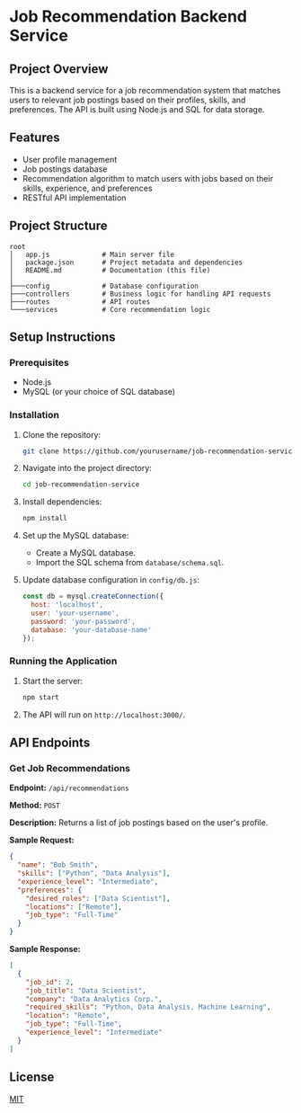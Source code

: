 # Job Recommendation Backend Service

## Project Overview
This is a backend service for a job recommendation system that matches users to relevant job postings based on their profiles, skills, and preferences. The API is built using Node.js and SQL for data storage.

## Features
- User profile management
- Job postings database
- Recommendation algorithm to match users with jobs based on their skills, experience, and preferences
- RESTful API implementation

## Project Structure

```
root
│   app.js             # Main server file
│   package.json       # Project metadata and dependencies
│   README.md          # Documentation (this file)
│
├───config             # Database configuration
├───controllers        # Business logic for handling API requests
├───routes             # API routes
└───services           # Core recommendation logic
```

## Setup Instructions

### Prerequisites
- Node.js
- MySQL (or your choice of SQL database)

### Installation

1. Clone the repository:
   ```bash
   git clone https://github.com/yourusername/job-recommendation-service.git
   ```

2. Navigate into the project directory:
   ```bash
   cd job-recommendation-service
   ```

3. Install dependencies:
   ```bash
   npm install
   ```

4. Set up the MySQL database:
   - Create a MySQL database.
   - Import the SQL schema from `database/schema.sql`.

5. Update database configuration in `config/db.js`:
   ```js
   const db = mysql.createConnection({
     host: 'localhost',
     user: 'your-username',
     password: 'your-password',
     database: 'your-database-name'
   });
   ```

### Running the Application

1. Start the server:
   ```bash
   npm start
   ```

2. The API will run on `http://localhost:3000/`.


## API Endpoints

### Get Job Recommendations
**Endpoint:** `/api/recommendations`

**Method:** `POST`

**Description:** Returns a list of job postings based on the user's profile.

**Sample Request:**
```json
{
  "name": "Bob Smith",
  "skills": ["Python", "Data Analysis"],
  "experience_level": "Intermediate",
  "preferences": {
    "desired_roles": ["Data Scientist"],
    "locations": ["Remote"],
    "job_type": "Full-Time"
  }
}
```

**Sample Response:**
```json
[
  {
    "job_id": 2,
    "job_title": "Data Scientist",
    "company": "Data Analytics Corp.",
    "required_skills": "Python, Data Analysis, Machine Learning",
    "location": "Remote",
    "job_type": "Full-Time",
    "experience_level": "Intermediate"
  }
]
```

## License
[MIT](LICENSE)